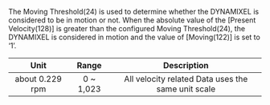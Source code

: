 The Moving Threshold(24) is used to determine whether the DYNAMIXEL is considered to be in motion or not.  When the absolute value of the [Present Velocity(128)] is greater than the configured Moving Threshold(24), the DYNAMIXEL is considered in motion and the value of [Moving(122)] is set to ‘1’.

|      Unit       |   Range   |                    Description                    |
|:---------------:|:---------:|:-------------------------------------------------:|
| about 0.229 rpm | 0 ~ 1,023 | All velocity related Data uses the same unit scale|
